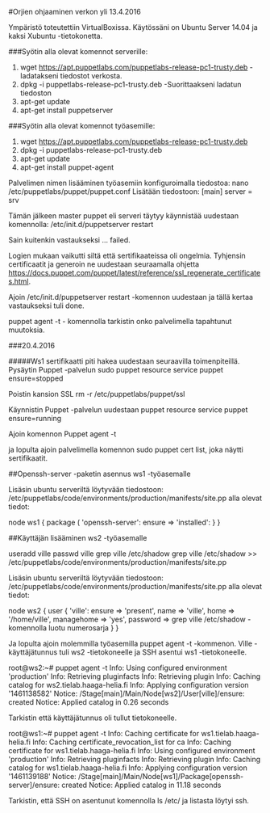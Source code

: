 #Orjien ohjaaminen verkon yli
13.4.2016

Ympäristö toteutettiin VirtualBoxissa. Käytössäni on Ubuntu Server 14.04 ja kaksi Xubuntu -tietokonetta.

###Syötin alla olevat komennot serverille:

1. wget https://apt.puppetlabs.com/puppetlabs-release-pc1-trusty.deb -ladatakseni tiedostot verkosta.
2. dpkg -i puppetlabs-release-pc1-trusty.deb -Suorittaakseni ladatun tiedoston
3. apt-get update
4. apt-get install puppetserver


###Syötin alla olevat komennot työasemille:
1. wget https://apt.puppetlabs.com/puppetlabs-release-pc1-trusty.deb
2. dpkg -i puppetlabs-release-pc1-trusty.deb
3. apt-get update
4. apt-get install puppet-agent

Palvelimen nimen lisääminen työasemiin konfiguroimalla tiedostoa: nano /etc/puppetlabs/puppet/puppet.conf
Lisätään tiedostoon: 
[main]
server = srv

Tämän jälkeen master puppet eli serveri täytyy käynnistää uudestaan komennolla:
/etc/init.d/puppetserver restart

Sain kuitenkin vastaukseksi ... failed.

Logien mukaan vaikutti siltä että sertifikaateissa oli ongelmia. Tyhjensin certificaatit ja generoin ne uudestaan seuraamalla ohjetta https://docs.puppet.com/puppet/latest/reference/ssl_regenerate_certificates.html.

Ajoin /etc/init.d/puppetserver restart -komennon uudestaan ja tällä kertaa vastaukseksi tuli done.

puppet agent -t - komennolla tarkistin onko palvelimella tapahtunut muutoksia.

###20.4.2016

#####Ws1 sertifikaatti piti hakea uudestaan seuraavilla toimenpiteillä.
Pysäytin Puppet -palvelun 
sudo puppet resource service puppet ensure=stopped

Poistin kansion SSL
rm -r /etc/puppetlabs/puppet/ssl

Käynnistin Puppet -palvelun uudestaan
puppet resource service puppet ensure=running

Ajoin komennon
Puppet agent -t

ja lopulta ajoin palvelimella komennon sudo puppet cert list, joka näytti sertifikaatit.

##Openssh-server -paketin asennus ws1 -työasemalle

Lisäsin ubuntu serveriltä löytyvään tiedostoon: /etc/puppetlabs/code/environments/production/manifests/site.pp alla olevat tiedot:

node ws1 {
	package ( 'openssh-server':
	ensure => 'installed':
	}
}

##Käyttäjän lisääminen ws2 -työasemalle

useradd ville
passwd ville
grep ville /etc/shadow
grep ville /etc/shadow >> /etc/puppetlabs/code/environments/production/manifests/site.pp

Lisäsin ubuntu serveriltä löytyvään tiedostoon: /etc/puppetlabs/code/environments/production/manifests/site.pp alla olevat tiedot:

node ws2 {
	user { 'ville':
	ensure => 'present',
	name => 'ville',
	home => '/home/ville',
	managehome => 'yes',
	password => grep ville /etc/shadow -komennolla luotu numerosarja
	}
}	


Ja lopulta ajoin molemmilla työasemilla puppet agent -t -kommenon. Ville -käyttäjätunnus tuli ws2 -tietokoneelle ja SSH asentui ws1 -tietokoneelle.

root@ws2:~# puppet agent -t
Info: Using configured environment 'production'
Info: Retrieving pluginfacts
Info: Retrieving plugin
Info: Caching catalog for ws2.tielab.haaga-helia.fi
Info: Applying configuration version '1461138582'
Notice: /Stage[main]/Main/Node[ws2]/User[ville]/ensure: created
Notice: Applied catalog in 0.26 seconds

Tarkistin että käyttäjätunnus oli tullut tietokoneelle.

root@ws1:~# puppet agent -t
Info: Caching certificate for ws1.tielab.haaga-helia.fi
Info: Caching certificate_revocation_list for ca
Info: Caching certificate for ws1.tielab.haaga-helia.fi
Info: Using configured environment 'production'
Info: Retrieving pluginfacts
Info: Retrieving plugin
Info: Caching catalog for ws1.tielab.haaga-helia.fi
Info: Applying configuration version '1461139188'
Notice: /Stage[main]/Main/Node[ws1]/Package[openssh-server]/ensure: created
Notice: Applied catalog in 11.18 seconds

Tarkistin, että SSH on asentunut komennolla ls /etc/ ja listasta löytyi ssh.

